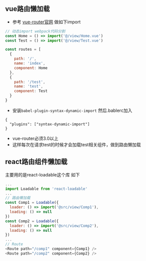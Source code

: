 ## vue路由懒加载
* 参考 [vue-router官网](https://router.vuejs.org/guide/advanced/lazy-loading.html#grouping-components-in-the-same-chunk) 做如下import
``` javascript
// 动态import webpack代码分割
const Home = () => import('@/view/Home.vue')
const Test = () => import('@/view/Test.vue')

const routes = [
  {
    path: '/',
    name: 'index',
    component: Home
  },
  {
    path: '/test',
    name: 'test',
    component: Test
  }
}
```
* 安装`babel-plugin-syntax-dynamic-import` 然后.bablerc加入
```
{
  "plugins": ["syntax-dynamic-import"]
}
```
* vue-router必须3.0以上
* 这样每次在请求test的时候才会加载test相关组件，做到路由懒加载

## react路由组件懒加载
主要用的是react-loadable这个库 如下
``` javascript
...
import Loadable from 'react-loadable'
...
// 路由懒加载
const Comp1 = Loadable({
  loader: () => import('@src/view/Comp1'),
  loading: () => null
})
const Comp2 = Loadable({
  loader: () => import('@src/view/Comp2'),
  loading: () => null
})
...
// Route
<Route path="/comp1" component={Comp1} />
<Route path="/comp2" component={Comp2} />
```
